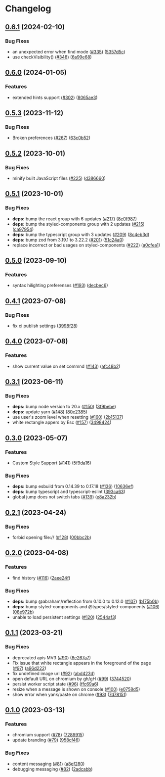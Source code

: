 # Changelog

## [0.6.1](https://github.com/ueokande/vimmatic/compare/v0.6.0...v0.6.1) (2024-02-10)


### Bug Fixes

* an unexpected error when find mode ([#335](https://github.com/ueokande/vimmatic/issues/335)) ([5357d5c](https://github.com/ueokande/vimmatic/commit/5357d5c8dea8f9c1d9f6fc7241da1d651f9b35ee))
* use checkVisibility() ([#348](https://github.com/ueokande/vimmatic/issues/348)) ([6a99e68](https://github.com/ueokande/vimmatic/commit/6a99e688f7c9dcf36e131162c25e3cd91aca6dc4))

## [0.6.0](https://github.com/ueokande/vimmatic/compare/v0.5.3...v0.6.0) (2024-01-05)


### Features

* extended hints support ([#302](https://github.com/ueokande/vimmatic/issues/302)) ([8065ae3](https://github.com/ueokande/vimmatic/commit/8065ae3e7d290ce0b24353cf3a6af1de8c4af50a))

## [0.5.3](https://github.com/ueokande/vimmatic/compare/v0.5.2...v0.5.3) (2023-11-12)


### Bug Fixes

* Broken preferences ([#267](https://github.com/ueokande/vimmatic/issues/267)) ([63c0b52](https://github.com/ueokande/vimmatic/commit/63c0b5255ddc5e71712514402d959c51387c41d4))

## [0.5.2](https://github.com/ueokande/vimmatic/compare/v0.5.1...v0.5.2) (2023-10-01)


### Bug Fixes

* minify built JavaScript files ([#225](https://github.com/ueokande/vimmatic/issues/225)) ([d386660](https://github.com/ueokande/vimmatic/commit/d386660bad6ebe3612ec5e20273c7dac21bde12e))

## [0.5.1](https://github.com/ueokande/vimmatic/compare/v0.5.0...v0.5.1) (2023-10-01)


### Bug Fixes

* **deps:** bump the react group with 6 updates ([#217](https://github.com/ueokande/vimmatic/issues/217)) ([8e0f987](https://github.com/ueokande/vimmatic/commit/8e0f987a2a7242eef0f1dd22bcc54a2ebfd90cc5))
* **deps:** bump the styled-components group with 2 updates ([#215](https://github.com/ueokande/vimmatic/issues/215)) ([ca97954](https://github.com/ueokande/vimmatic/commit/ca9795412817a4979f0e02314d9bce6ccc8d7619))
* **deps:** bump the typescript group with 3 updates ([#209](https://github.com/ueokande/vimmatic/issues/209)) ([8c4eb3d](https://github.com/ueokande/vimmatic/commit/8c4eb3ddccf50b77aca7ee8a7a3d231ad6eecbef))
* **deps:** bump zod from 3.19.1 to 3.22.2 ([#201](https://github.com/ueokande/vimmatic/issues/201)) ([51c24a0](https://github.com/ueokande/vimmatic/commit/51c24a09fb392c00b726c7e4021ff8d139b50596))
* replace incorrect or bad usages on styled-components ([#222](https://github.com/ueokande/vimmatic/issues/222)) ([a0cfea1](https://github.com/ueokande/vimmatic/commit/a0cfea1bf01dab256f47233df29cb1356079a115))

## [0.5.0](https://github.com/ueokande/vimmatic/compare/v0.4.1...v0.5.0) (2023-09-10)


### Features

* syntax hilighting preferenses ([#193](https://github.com/ueokande/vimmatic/issues/193)) ([decbec6](https://github.com/ueokande/vimmatic/commit/decbec6323fe7a0946a9d5d71e0f15e272268db4))

## [0.4.1](https://github.com/ueokande/vimmatic/compare/v0.4.0...v0.4.1) (2023-07-08)


### Bug Fixes

* fix ci publish settings ([3998f28](https://github.com/ueokande/vimmatic/commit/3998f2864f1d58cb4eb173ae6b5b3b13cc70e94f))

## [0.4.0](https://github.com/ueokande/vimmatic/compare/v0.3.1...v0.4.0) (2023-07-08)


### Features

* show current value on set commnd ([#143](https://github.com/ueokande/vimmatic/issues/143)) ([afc48b2](https://github.com/ueokande/vimmatic/commit/afc48b2f14eb93f030895bf03ee165884af005a9))

## [0.3.1](https://github.com/ueokande/vimmatic/compare/v0.3.0...v0.3.1) (2023-06-11)


### Bug Fixes

* **deps:** bump node version to 20.x ([#150](https://github.com/ueokande/vimmatic/issues/150)) ([3f9bebe](https://github.com/ueokande/vimmatic/commit/3f9bebe3d7a891566cc3da3c3b9e26224bcc03b3))
* **deps:** update yarn ([#148](https://github.com/ueokande/vimmatic/issues/148)) ([80e2385](https://github.com/ueokande/vimmatic/commit/80e2385f2cfd2d1f07eede5bb0887c21b747b0f9))
* use user's zoom level when resetting ([#160](https://github.com/ueokande/vimmatic/issues/160)) ([2b15137](https://github.com/ueokande/vimmatic/commit/2b151376785d1c976f5b28756d4c3769b732a80d))
* white rectangle appers by Esc ([#157](https://github.com/ueokande/vimmatic/issues/157)) ([3498424](https://github.com/ueokande/vimmatic/commit/349842494c2a3c2361518bc49dea7f6b67bb7f67))

## [0.3.0](https://github.com/ueokande/vimmatic/compare/v0.2.1...v0.3.0) (2023-05-07)


### Features

* Custom Style Support ([#141](https://github.com/ueokande/vimmatic/issues/141)) ([5f9da16](https://github.com/ueokande/vimmatic/commit/5f9da16734e9ed98fc556f3540d39d3582870332))


### Bug Fixes

* **deps:** bump esbuild from 0.14.39 to 0.17.18 ([#136](https://github.com/ueokande/vimmatic/issues/136)) ([10636ef](https://github.com/ueokande/vimmatic/commit/10636ef0954a5abf8a217ad59ca7ac001fa8282c))
* **deps:** bump typescript and typescript-eslint ([393ca63](https://github.com/ueokande/vimmatic/commit/393ca63365e6970d2d0004166a6a18782eb1243f))
* global jump does not switch tabs ([#139](https://github.com/ueokande/vimmatic/issues/139)) ([e8a232b](https://github.com/ueokande/vimmatic/commit/e8a232b6ef9b4925cd696a22b9e6288afc372192))

## [0.2.1](https://github.com/ueokande/vimmatic/compare/v0.2.0...v0.2.1) (2023-04-24)


### Bug Fixes

* forbid opening file:// ([#128](https://github.com/ueokande/vimmatic/issues/128)) ([00bbc2b](https://github.com/ueokande/vimmatic/commit/00bbc2b0ae42aa313b2966f2b563d1985bad91f4))

## [0.2.0](https://github.com/ueokande/vimmatic/compare/v0.1.1...v0.2.0) (2023-04-08)


### Features

* find history ([#116](https://github.com/ueokande/vimmatic/issues/116)) ([2aee24f](https://github.com/ueokande/vimmatic/commit/2aee24fa9d20b0a6074ec63fe61e90409109ce83))


### Bug Fixes

* **deps:** bump @abraham/reflection from 0.10.0 to 0.12.0 ([#107](https://github.com/ueokande/vimmatic/issues/107)) ([b175b0b](https://github.com/ueokande/vimmatic/commit/b175b0b2732a53a556484beb2bc50e1b59bea1cf))
* **deps:** bump styled-components and @types/styled-components ([#106](https://github.com/ueokande/vimmatic/issues/106)) ([08e972b](https://github.com/ueokande/vimmatic/commit/08e972b290b044a49e7fccf43a9b0f0859e62e7d))
* unable to load persistent settings ([#120](https://github.com/ueokande/vimmatic/issues/120)) ([2544af3](https://github.com/ueokande/vimmatic/commit/2544af3699a700c42228fbb208115c6ebc65e84a))

## [0.1.1](https://github.com/ueokande/vimmatic/compare/v0.1.0...v0.1.1) (2023-03-21)


### Bug Fixes

* deprecated apis MV3 ([#90](https://github.com/ueokande/vimmatic/issues/90)) ([8e267a7](https://github.com/ueokande/vimmatic/commit/8e267a78f3f15148a16d370f9c618c980c6af0e6))
* Fix issue that white rectangle appears in the foreground of the page  ([#97](https://github.com/ueokande/vimmatic/issues/97)) ([a96d222](https://github.com/ueokande/vimmatic/commit/a96d2224472d8d8e4748c65a82a4becb5020dfc4))
* fix undefined image url ([#92](https://github.com/ueokande/vimmatic/issues/92)) ([abd423d](https://github.com/ueokande/vimmatic/commit/abd423d1eec86da4c7746f562eca9dcfcbf2c279))
* open default URL on chromium by gh/gH ([#99](https://github.com/ueokande/vimmatic/issues/99)) ([3744520](https://github.com/ueokande/vimmatic/commit/374452039099f6aaed97cee1b1beeaa977d90932))
* persist worker script state ([#96](https://github.com/ueokande/vimmatic/issues/96)) ([ffc69a6](https://github.com/ueokande/vimmatic/commit/ffc69a635580037a22df4686dcccae943cd98a9c))
* resize when a message is shown on console ([#100](https://github.com/ueokande/vimmatic/issues/100)) ([e0758d5](https://github.com/ueokande/vimmatic/commit/e0758d5cc7820faa236ace16e2346a2883d22938))
* show error when yank/paste on chrome ([#93](https://github.com/ueokande/vimmatic/issues/93)) ([7d78151](https://github.com/ueokande/vimmatic/commit/7d78151e3da231748c4838bbf685b41106bb05f7))

## [0.1.0](https://github.com/ueokande/vimmatic/compare/v0.0.1...v0.1.0) (2023-03-13)


### Features

* chromium support ([#78](https://github.com/ueokande/vimmatic/issues/78)) ([7289915](https://github.com/ueokande/vimmatic/commit/7289915084e8e3a1c676e83694858749c0b954eb))
* update branding ([#79](https://github.com/ueokande/vimmatic/issues/79)) ([958cf46](https://github.com/ueokande/vimmatic/commit/958cf46927fed55df8f8d592fdf33efd444c4679))


### Bug Fixes

* content messaging ([#81](https://github.com/ueokande/vimmatic/issues/81)) ([a8ef280](https://github.com/ueokande/vimmatic/commit/a8ef280c11e0a9cd3d8526409af7dc3719233ded))
* debugging messaging ([#82](https://github.com/ueokande/vimmatic/issues/82)) ([2adcabb](https://github.com/ueokande/vimmatic/commit/2adcabb9d8664a943b9ac9c7314f7b475c3ed8d8))

